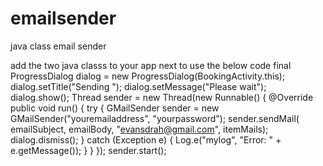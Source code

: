# emailsender
java class email sender


add the two java classs to your app 
 next to use the below code 
final ProgressDialog dialog = new ProgressDialog(BookingActivity.this);
        dialog.setTitle("Sending ");
        dialog.setMessage("Please wait");
        dialog.show();
        Thread sender = new Thread(new Runnable() {
            @Override
            public void run() {
                try {
                    GMailSender sender = new GMailSender("youremailaddress", "yourpassword");
                    sender.sendMail(
                            emailSubject,
                            emailBody,
                            "evansdrah@gmail.com",
                            itemMails);
                    dialog.dismiss();
                } catch (Exception e) {
                    Log.e("mylog", "Error: " + e.getMessage());
                }
            }
        });
        sender.start();
